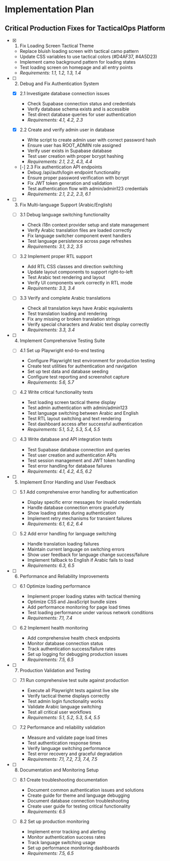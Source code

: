 # Implementation Plan

## Critical Production Fixes for TacticalOps Platform

- [x] 1. Fix Loading Screen Tactical Theme
  - Replace bluish loading screen with tactical camo pattern
  - Update CSS variables to use tactical colors (#D4AF37, #4A5D23)
  - Implement camo background pattern for loading states
  - Test loading screen on homepage and all entry points
  - _Requirements: 1.1, 1.2, 1.3, 1.4_

- [ ] 2. Debug and Fix Authentication System
  - [x] 2.1 Investigate database connection issues
    - Check Supabase connection status and credentials
    - Verify database schema exists and is accessible
    - Test direct database queries for user authentication
    - _Requirements: 4.1, 4.2, 2.3_

  - [x] 2.2 Create and verify admin user in database
    - Write script to create admin user with correct password hash
    - Ensure user has ROOT_ADMIN role assigned
    - Verify user exists in Supabase database
    - Test user creation with proper bcrypt hashing
    - _Requirements: 2.1, 2.2, 4.3, 4.4_

  - [-] 2.3 Fix authentication API endpoints
    - Debug /api/auth/login endpoint functionality
    - Ensure proper password verification with bcrypt
    - Fix JWT token generation and validation
    - Test authentication flow with admin/admin123 credentials
    - _Requirements: 2.1, 2.2, 2.3, 6.1_

- [ ] 3. Fix Multi-language Support (Arabic/English)
  - [ ] 3.1 Debug language switching functionality
    - Check i18n context provider setup and state management
    - Verify Arabic translation files are loaded correctly
    - Fix language switcher component event handlers
    - Test language persistence across page refreshes
    - _Requirements: 3.1, 3.2, 3.5_

  - [ ] 3.2 Implement proper RTL support
    - Add RTL CSS classes and direction switching
    - Update layout components to support right-to-left
    - Test Arabic text rendering and layout
    - Verify UI components work correctly in RTL mode
    - _Requirements: 3.3, 3.4_

  - [ ] 3.3 Verify and complete Arabic translations
    - Check all translation keys have Arabic equivalents
    - Test translation loading and rendering
    - Fix any missing or broken translation strings
    - Verify special characters and Arabic text display correctly
    - _Requirements: 3.3, 3.4_

- [ ] 4. Implement Comprehensive Testing Suite
  - [ ] 4.1 Set up Playwright end-to-end testing
    - Configure Playwright test environment for production testing
    - Create test utilities for authentication and navigation
    - Set up test data and database seeding
    - Configure test reporting and screenshot capture
    - _Requirements: 5.6, 5.7_

  - [ ] 4.2 Write critical functionality tests
    - Test loading screen tactical theme display
    - Test admin authentication with admin/admin123
    - Test language switching between Arabic and English
    - Test RTL layout switching and text rendering
    - Test dashboard access after successful authentication
    - _Requirements: 5.1, 5.2, 5.3, 5.4, 5.5_

  - [ ] 4.3 Write database and API integration tests
    - Test Supabase database connection and queries
    - Test user creation and authentication APIs
    - Test session management and JWT token handling
    - Test error handling for database failures
    - _Requirements: 4.1, 4.2, 4.5, 6.2_

- [ ] 5. Implement Error Handling and User Feedback
  - [ ] 5.1 Add comprehensive error handling for authentication
    - Display specific error messages for invalid credentials
    - Handle database connection errors gracefully
    - Show loading states during authentication
    - Implement retry mechanisms for transient failures
    - _Requirements: 6.1, 6.2, 6.4_

  - [ ] 5.2 Add error handling for language switching
    - Handle translation loading failures
    - Maintain current language on switching errors
    - Show user feedback for language change success/failure
    - Implement fallback to English if Arabic fails to load
    - _Requirements: 6.3, 6.5_

- [ ] 6. Performance and Reliability Improvements
  - [ ] 6.1 Optimize loading performance
    - Implement proper loading states with tactical theming
    - Optimize CSS and JavaScript bundle sizes
    - Add performance monitoring for page load times
    - Test loading performance under various network conditions
    - _Requirements: 7.1, 7.4_

  - [ ] 6.2 Implement health monitoring
    - Add comprehensive health check endpoints
    - Monitor database connection status
    - Track authentication success/failure rates
    - Set up logging for debugging production issues
    - _Requirements: 7.5, 6.5_

- [ ] 7. Production Validation and Testing
  - [ ] 7.1 Run comprehensive test suite against production
    - Execute all Playwright tests against live site
    - Verify tactical theme displays correctly
    - Test admin login functionality works
    - Validate Arabic language switching
    - Test all critical user workflows
    - _Requirements: 5.1, 5.2, 5.3, 5.4, 5.5_

  - [ ] 7.2 Performance and reliability validation
    - Measure and validate page load times
    - Test authentication response times
    - Verify language switching performance
    - Test error recovery and graceful degradation
    - _Requirements: 7.1, 7.2, 7.3, 7.4, 7.5_

- [ ] 8. Documentation and Monitoring Setup
  - [ ] 8.1 Create troubleshooting documentation
    - Document common authentication issues and solutions
    - Create guide for theme and language debugging
    - Document database connection troubleshooting
    - Create user guide for testing critical functionality
    - _Requirements: 6.5_

  - [ ] 8.2 Set up production monitoring
    - Implement error tracking and alerting
    - Monitor authentication success rates
    - Track language switching usage
    - Set up performance monitoring dashboards
    - _Requirements: 7.5, 6.5_